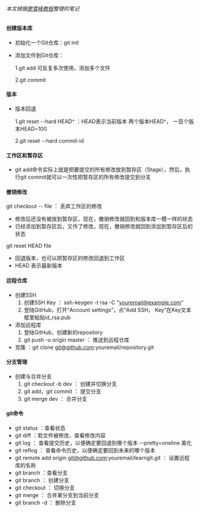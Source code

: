 ###### 本文根据[廖雪峰教程](http://www.liaoxuefeng.com/wiki/0013739516305929606dd18361248578c67b8067c8c017b000)整理的笔记

#### 创建版本库 
- 初始化一个Git仓库：git init

- 添加文件到Git仓库：

    1.git add    可反复多次使用，添加多个文件
    
    2.git commit 
#### 版本
- 版本回退
 
    1.git reset --hard HEAD^  ：HEAD表示当前版本 两个版本HEAD^， 一百个版本HEAD~100

    2.git reset --hard commit-id

#### 工作区和暂存区
- git add命令实际上就是把要提交的所有修改放到暂存区（Stage），然后，执行git commit就可以一次性把暂存区的所有修改提交到分支

#### 撤销修改
git checkout -- file ： 丢弃工作区的修改

- 修改后还没有被放到暂存区，现在，撤销修改就回到和版本库一模一样的状态
- 已经添加到暂存区后，又作了修改，现在，撤销修改就回到添加到暂存区后的状态

git reset HEAD file

- 回退版本，也可以把暂存区的修改回退到工作区
- HEAD 表示最新版本

#### 远程仓库
- 创建SSH
  1. 创建SSH Key ： ssh-keygen -t rsa -C "youremail@example.com"
  2. 登陆GitHub，打开“Account settings”，点“Add SSH， Key”在Key文本框里粘贴id_rsa.pub
- 添加远程库
  1. 登陆GitHub，创建新的repository
  2. git push -u origin master ： 推送到远程仓库
- 克隆 ：git clone git@github.com:youremail/repository.git

#### 分支管理
- 创建与合并分支
  1. git checkout -b dev ： 创建并切换分支
  2. git add，git commit ： 提交分支
  3. git merge dev ： 合并分支

#### git命令
- git status ：查看状态
- git diff ：若文件被修改，查看修改内容
- git log ： 查看提交历史，以便确定要回退到哪个版本 --pretty=oneline 美化
- git reflog ： 查看命令历史，以便确定要回到未来的哪个版本
- git remote add origin git@github.com:youremail/learngit.git ： 设置远程库的名称
- git branch ：查看分支
- git branch <name> ： 创建分支
- git checkout <name> ： 切换分支
- git merge <name> ： 合并某分支到当前分支
- git branch -d <name> ： 删除分支 



